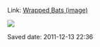 <div id="wikitext">

Link: [Wrapped Bats
(image)](http://bulk2.destructoid.com/ul/user/1/1709-211569-tIxzyjpg-noscale.jpg)

<div class="vspace">

</div>

<div class="frame">

<div>

![](http://wiki.tamouse.org?n=uploads.SavedLinks.LinkCatcher.wrappedbats.jpg)

</div>

</div>

Saved date: 2011-12-13 22:36

<div class="vspace">

</div>

</div>
